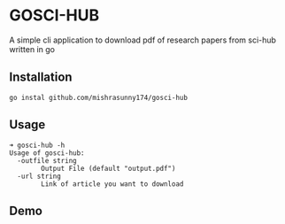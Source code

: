 # GOSCI-HUB
A simple cli application to download pdf of research papers from sci-hub written in go

## Installation

```
go instal github.com/mishrasunny174/gosci-hub
```

## Usage

```
➜ gosci-hub -h
Usage of gosci-hub:
  -outfile string
    	Output File (default "output.pdf")
  -url string
    	Link of article you want to download
```

## Demo

